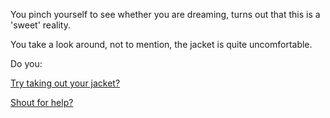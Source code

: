 You pinch yourself to see whether you are dreaming, turns out that this is a 'sweet' reality.

You take a look around, not to mention, the jacket is quite uncomfortable.

Do you:

[Try taking out your jacket?](jacket/jacket.md)

[Shout for help?](help/help.md)


